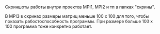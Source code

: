 Скриншоты работы внутри проектов MPI1, MPI2 и тп в папках "скрины".

В MPI3 в скринах размеры матриц меньше 100 х 100 для того, чтобы показать рабостоспособность программы. При размере больше 100 х 100 программа тоже конкретно работает.